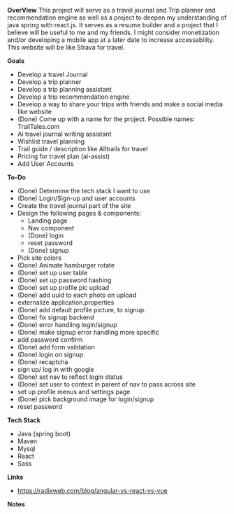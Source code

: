 **OverView**
This project will serve as a travel journal and Trip planner and recommendation engine as well as a project to deepen my understanding of java spring with react.js. It serves as a resume builder and a project that I believe will be useful to me and my friends. I might consider monetization and/or developing a mobile app at a later date to increase accessability. This website will be like Strava for travel.

**Goals**
* Develop a travel Journal
* Develop a trip planner
* Develop a trip planning assistant
* Develop a trip recommendation engine
* Develop a way to share your trips with friends and make a social media like website
* (Done) Come up with a name for the project. Possible names: TrailTales.com
* Ai travel journal writing assistant
* Wishlist travel planning
* Trail guide / description like Alltrails for travel
* Pricing for travel plan (ai-assist)
* Add User Accounts


**To-Do**
* (Done) Determine the tech stack I want to use
* (Done) Login/Sign-up and user accounts
* Create the travel journal part of the site
* Design the following pages & components:
    * Landing page
    * Nav component
    * (Done) login
    * reset password
    * (Done) signup
* Pick site colors
* (Done) Animate hamburger rotate
* (Done) set up user table
* (Done) set up password hashing
* (Done) set up profile pic upload
* (Done) add uuid to each photo on upload
* externalize application.properties
* (Done) add default profile picture, to signup.
* (Done) fix signup backend
* (Done) error handling login/signup
* (Done) make signup error handling more specific
* add password confirm
* (Done) add form validation
* (Done) login on signup
* (Done) recaptcha
* sign up/ log in with google
* (Done) set nav to reflect login status
* (Done) set user to context in parent of nav to pass across site
* set up profile menus and settings page
* (Done) pick background image for login/signup
* reset password

**Tech Stack**
* Java (spring boot)
* Maven
* Mysql
* React
* Sass

**Links**
* https://radixweb.com/blog/angular-vs-react-vs-vue

**Notes**
